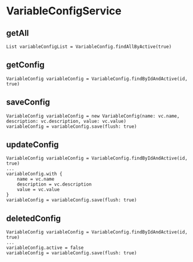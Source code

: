# VariableConfigService
## getAll
    List variableConfigList = VariableConfig.findAllByActive(true)
## getConfig
    VariableConfig variableConfig = VariableConfig.findByIdAndActive(id, true)
## saveConfig
    VariableConfig variableConfig = new VariableConfig(name: vc.name, description: vc.description, value: vc.value)
    variableConfig = variableConfig.save(flush: true)
## updateConfig
    VariableConfig variableConfig = VariableConfig.findByIdAndActive(id, true)
    ...
    variableConfig.with {
        name = vc.name
        description = vc.description
        value = vc.value
    }
    variableConfig = variableConfig.save(flush: true)
## deletedConfig
    VariableConfig variableConfig = VariableConfig.findByIdAndActive(id, true)
    ...
    variableConfig.active = false
    variableConfig = variableConfig.save(flush: true)